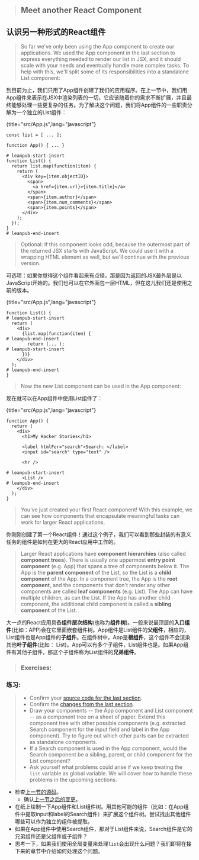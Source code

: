 > ## Meet another React Component

## 认识另一种形式的React组件

> So far we've only been using the App component to create our applications. We used the App component in the last section to express everything needed to render our list in JSX, and it should scale with your needs and eventually handle more complex tasks. To help with this, we'll split some of its responsibilities into a standalone List component:

到目前为止，我们只用了App组件创建了我们的应用程序。在上一节中，我们用App组件来表示在JSX中渲染列表的一切，它应该随着你的需求不断扩展，并且最终能够处理一些更复杂的任务。为了解决这个问题，我们将App组件的一些职责分解为一个独立的List组件：

{title="src/App.js",lang="javascript"}
~~~~~~~
const list = [ ... ];

function App() { ... }

# leanpub-start-insert
function List() {
  return list.map(function(item) {
    return (
      <div key={item.objectID}>
        <span>
          <a href={item.url}>{item.title}</a>
        </span>
        <span>{item.author}</span>
        <span>{item.num_comments}</span>
        <span>{item.points}</span>
      </div>
    );
  });
}
# leanpub-end-insert
~~~~~~~

> Optional: If this component looks odd, because the outermost part of the returned JSX starts with JavaScript. We could use it with a wrapping HTML element as well, but we'll continue with the previous version.

可选项：如果你觉得这个组件看起来有点怪，那是因为返回的JSX最外层是以JavaScript开始的。我们也可以在它外面包一层HTML，但在这儿我们还是使用之前的版本。

{title="src/App.js",lang="javascript"}
~~~~~~~
function List() {
# leanpub-start-insert
  return (
    <div>
      {list.map(function(item) {
# leanpub-end-insert
        return (... );
# leanpub-start-insert
      })}
    </div>
  );
# leanpub-end-insert
}
~~~~~~~

> Now the new List component can be used in the App component:

现在就可以在App组件中使用List组件了：

{title="src/App.js",lang="javascript"}
~~~~~~~
function App() {
  return (
    <div>
      <h1>My Hacker Stories</h1>

      <label htmlFor="search">Search: </label>
      <input id="search" type="text" />

      <hr />

# leanpub-start-insert
      <List />
# leanpub-end-insert
    </div>
  );
}
~~~~~~~

> You've just created your first React component! With this example, we can see how components that encapsulate meaningful tasks can work for larger React applications.

你刚刚创建了第一个React组件！通过这个例子，我们可以看到那些封装的有意义任务的组件是如何在更大的React应用中工作的。

> Larger React applications have **component hierarchies** (also called **component trees**). There is usually one uppermost **entry point component** (e.g. App) that spans a tree of components below it. The App is the **parent component** of the List, so the List is a **child component** of the App. In a component tree, the App is the **root component**, and the components that don't render any other components are called **leaf components** (e.g. List). The App can have multiple children, as can the List. If the App has another child component, the additional child component is called a **sibling component** of the List.

大一点的React应用具备**组件层次结构**(也称为**组件树**)。一般来说最顶层的**入口组件**(比如：APP)会在它里面嵌套组件树。App组件是List组件的**父组件**，相应的，List组件也是App组件的**子组件**。在组件树中，App是**根组件**，这个组件不会渲染其他**叶子组件**(比如： List)。App可以有多个子组件，List组件也是。如果App组件有其他子组件，那这个子组件称为List组件的**兄弟组件**。


> ### Exercises:
### 练习:

> * Confirm your [source code for the last section](https://codesandbox.io/s/github/the-road-to-learn-react/hacker-stories/tree/hs/Meet-another-React-Component).
> * Confirm the [changes from the last section](https://github.com/the-road-to-learn-react/hacker-stories/compare/hs/Lists-in-React...hs/Meet-another-React-Component?expand=1).
> * Draw your components -- the App component and List component -- as a component tree on a sheet of paper. Extend this component tree with other possible components (e.g. extracted Search component for the input field and label in the App component). Try to figure out which other parts can be extracted as standalone components.
> * If a Search component is used in the App component, would the Search component be a sibling, parent, or child component for the List component?
> * Ask yourself what problems could arise if we keep treating the `list` variable as global variable. We will cover how to handle these problems in the upcoming sections.

* 检查[上一节的源码](https://codesandbox.io/s/github/the-road-to-learn-react/hacker-stories/tree/hs/Meet-another-React-Component)。
  * 确认[上一节之后的变更](ttps://github.com/the-road-to-learn-react/hacker-stories/compare/hs/Lists-in-React...hs/Meet-another-React-Component?expand=1)。
* 在纸上绘制一下App组件和List组件树。用其他可能的组件（比如：在App组件中提取input和label的Search组件）来扩展这个组件树。尝试找出其他组件哪些可以作为独立的组件被提取。
* 如果在App组件中使用Search组件，那对于List组件来说，Search组件是它的兄弟组件还是父组件或子组件？
* 思考一下，如果我们使用全局变量来处理`list`会出现什么问题？我们即将在接下来的章节中介绍如何处理这个问题。

